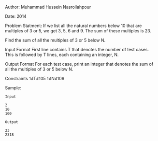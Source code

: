 Author: Muhammad Hussein Nasrollahpour

Date: 2014

Problem Statment: If we list all the natural numbers below 10 that are multiples of 3 or 5, we get 3, 5, 6 and 9. The sum of these multiples is 23.

Find the sum of all the multiples of 3 or 5 below N.

Input Format 
First line contains T that denotes the number of test cases. This is followed by T lines, each containing an integer, N.

Output Format 
For each test case, print an integer that denotes the sum of all the multiples of 3 or 5 below N.

Constraints 
1≤T≤105 
1≤N≤109


Sample:

	Input
	
	2
	10
	100

	Output
	
	23
	2318
